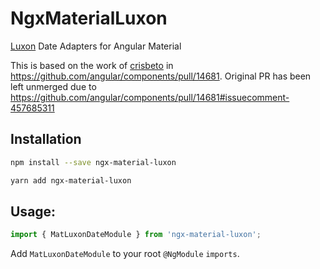 # NgxMaterialLuxon

[Luxon](https://moment.github.io/luxon/) Date Adapters for Angular Material

This is based on the work of [crisbeto](https://github.com/crisbeto) in https://github.com/angular/components/pull/14681. Original PR has been left unmerged due to https://github.com/angular/components/pull/14681#issuecomment-457685311

## Installation


```bash
npm install --save ngx-material-luxon
```


```bash
yarn add ngx-material-luxon
```

## Usage:

```ts
import { MatLuxonDateModule } from 'ngx-material-luxon';
```

Add `MatLuxonDateModule` to your root `@NgModule` `imports`.
